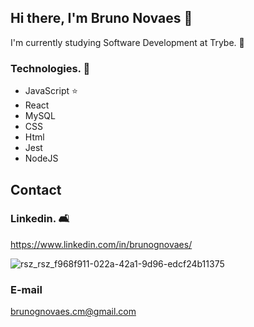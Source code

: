 ## Hi there, I'm Bruno Novaes 👋

I'm currently studying Software Development at Trybe. 🚀

### Technologies. :wrench:
- JavaScript ⭐
- React
- MySQL
- CSS
- Html
- Jest
- NodeJS

## Contact


### Linkedin. :couch_and_lamp:

https://www.linkedin.com/in/brunognovaes/

![rsz_rsz_f968f911-022a-42a1-9d96-edcf24b11375](https://user-images.githubusercontent.com/74681722/122488211-5a89ad80-cfb3-11eb-95a9-283e7c8b1d08.jpg)

### E-mail

brunognovaes.cm@gmail.com
